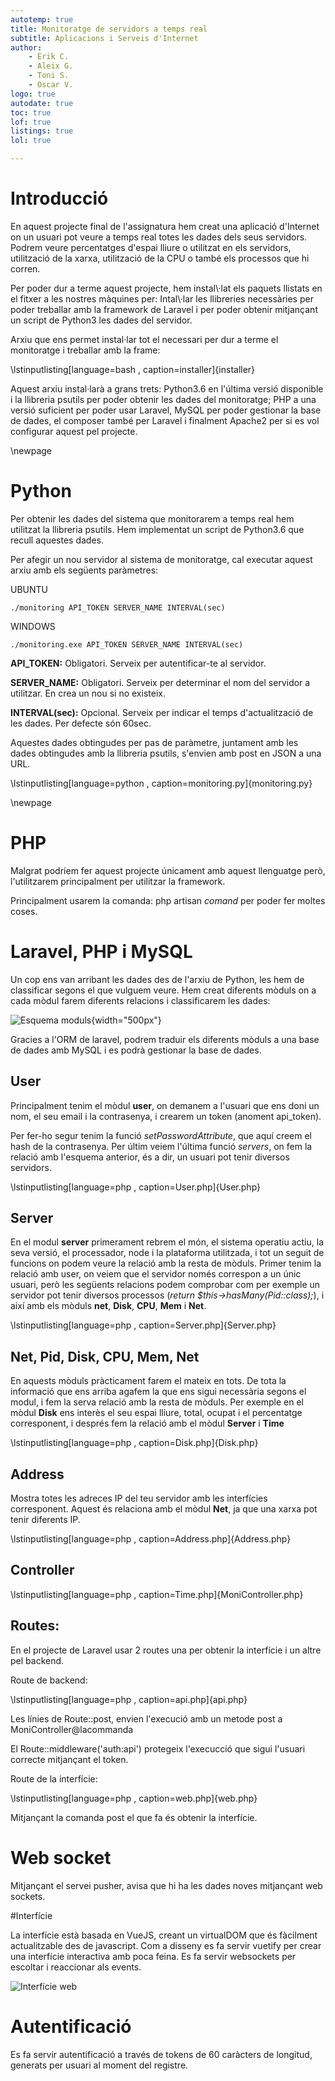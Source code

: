 ```yaml
---
autotemp: true
title: Monitoratge de servidors a temps real
subtitle: Aplicacions i Serveis d'Internet
author:
	- Erik C.
	- Aleix G.
	- Toni S.
	- Oscar V.
logo: true
autodate: true
toc: true
lof: true
listings: true
lol: true

---
```


# Introducció

En aquest projecte final de l'assignatura hem creat una aplicació d'Internet on un usuari pot veure a temps real totes les dades dels seus servidors.
Podrem veure percentatges d'espai lliure o utilitzat en els servidors, utilització de la xarxa, utilització de la CPU o també els processos que hi corren.

Per poder dur a terme aquest projecte, hem instal\·lat els paquets llistats en el fitxer a les nostres màquines per: Intal\·lar les llibreries necessàries per poder treballar amb la framework de Laravel i per poder obtenir mitjançant un script de Python3 les dades del servidor.

Arxiu que ens permet instal·lar tot el necessari per dur a terme el monitoratge i treballar amb la frame:

\lstinputlisting[language=bash , caption=installer]{installer}

Aquest arxiu instal·larà a grans trets: Python3.6 en l'última versió disponible i la llibreria psutils per poder obtenir les dades del monitoratge; PHP a una versió suficient per poder usar Laravel, MySQL per poder gestionar la base de dades, el composer també per Laravel i finalment Apache2 per si es vol configurar aquest pel projecte.

\newpage

# Python

Per obtenir les dades del sistema que monitorarem a temps real hem utilitzat la llibreria psutils. Hem implementat un script de Python3.6 que recull aquestes dades.

Per afegir un nou servidor al sistema de monitoratge, cal executar aquest arxiu amb els següents paràmetres:

UBUNTU

```
./monitoring API_TOKEN SERVER_NAME INTERVAL(sec)
```

WINDOWS

```
./monitoring.exe API_TOKEN SERVER_NAME INTERVAL(sec)
```

**API_TOKEN:**
Obligatori. Serveix per autentificar-te al servidor.

**SERVER_NAME:**
Obligatori. Serveix per determinar el nom del servidor a utilitzar. En crea un nou si no existeix.

**INTERVAL(sec):**
Opcional. Serveix per indicar el temps d'actualització de les dades. Per defecte són 60sec.

Aquestes dades obtingudes per pas de paràmetre, juntament amb les dades obtingudes amb la llibreria psutils, s'envien amb post en JSON a una URL.

\lstinputlisting[language=python , caption=monitoring.py]{monitoring.py}

\newpage

# PHP

Malgrat podríem fer aquest projecte únicament amb aquest llenguatge però, l'utilitzarem principalment per utilitzar la framework.

Principalment usarem la comanda: php artisan *comand* per poder fer moltes coses.

# Laravel, PHP i MySQL

Un cop ens van arribant les dades des de l'arxiu de Python, les hem de classificar segons el que vulguem veure. Hem creat diferents mòduls on a cada mòdul farem diferents relacions i classificarem les dades:

![Esquema moduls](ASSI.jpeg){width="500px"}

Gracies a l'ORM  de laravel, podrem traduir els diferents mòduls a una base de dades amb MySQL i es podrà gestionar la base de dades.

## User

Principalment tenim el mòdul **user**, on demanem a l'usuari que ens doni un nom, el seu email i la contrasenya, i crearem un token (anoment api_token).

Per fer-ho segur tenim la funció *setPasswordAttribute*, que aquí creem el hash de la contrasenya. Per últim veiem l'última funció *servers*, on fem la relació amb l'esquema anterior, és a dir, un usuari pot tenir diversos servidors.

\lstinputlisting[language=php , caption=User.php]{User.php}

## Server

En el modul **server** primerament rebrem el món, el sistema operatiu actiu, la seva versió, el processador, node i la plataforma utilitzada, i tot un seguit de funcions on podem veure la relació amb la resta de mòduls. Primer tenim la relació amb user, on veiem que el servidor només correspon a un únic usuari, però les següents relacions podem comprobar com per exemple un servidor pot tenir diversos processos (*return $this->hasMany(Pid::class);*), i així amb els mòduls **net**, **Disk**, **CPU**, **Mem** i **Net**.

\lstinputlisting[language=php , caption=Server.php]{Server.php}

## Net, Pid, Disk, CPU, Mem, Net

En aquests mòduls pràcticament farem el mateix en tots. De tota la informació que ens arriba agafem la que ens sigui necessària segons el modul, i fem la serva relació amb la resta de mòduls. Per exemple en el mòdul **Disk** ens interès el seu espai lliure, total, ocupat i el percentatge corresponent, i després fem la relació amb el mòdul **Server** i **Time**

\lstinputlisting[language=php , caption=Disk.php]{Disk.php}

## Address

Mostra totes les adreces IP del teu servidor amb les interfícies corresponent. Aquest és relaciona amb el mòdul **Net**, ja que una xarxa pot tenir diferents IP.

\lstinputlisting[language=php , caption=Address.php]{Address.php}

## Controller

\lstinputlisting[language=php , caption=Time.php]{MoniController.php}

## Routes:

En el projecte de Laravel usar 2 routes una per obtenir la interfície i un altre pel backend.

Route de backend:

\lstinputlisting[language=php , caption=api.php]{api.php}

Les línies de Route::post, envien l'execució amb un metode post a MoniController@lacommanda

El Route::middleware('auth:api') protegeix l'execucció que sigui l'usuari correcte mitjançant el token.

Route de la interfície:

\lstinputlisting[language=php , caption=web.php]{web.php}

Mitjançant la comanda post el que fa és obtenir la interfície.

# Web socket

Mitjançant el servei pusher, avisa que hi ha les dades noves mitjançant web sockets.

#Interfície

La interfície està basada en VueJS, creant un virtualDOM que és fàcilment actualitzable des de javascript. Com a disseny es fa servir vuetify per crear una interfície interactiva amb poca feina. Es fa servir websockets per escoltar i reaccionar als events.

![Interfície web](screenshoot.png)

# Autentificació

Es fa servir autentificació a través de tokens de 60 caràcters de longitud, generats per usuari al moment del registre.
